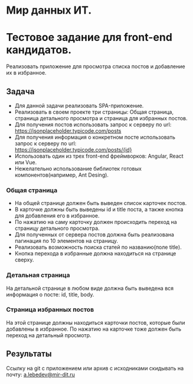 # Мир данных ИТ.
# Тестовое задание для front-end кандидатов. 
Реализовать приложение для просмотра списка постов и добавление их в избранное.

## Задача
* Для данной задачи реализовать SPA-приложение.
* Реализовать в своем проекте три страницы: Общая страница, страница детального просмотра и страница для избранных постов.
* Для получения постов использовать запрос к серверу по url: https://jsonplaceholder.typicode.com/posts
* Для получения информация о конкретном посте использовать запрос к серверу по url: https://jsonplaceholder.typicode.com/posts/{id}
* Использовать один из трех front-end фреймворков: Angular, React или Vue.
* Нежелательно использование библиотек готовых компонентов(например, Ant Desing).

### Общая страница
 - На общей странице должен быть выведен список карточек постов.
 - В карточке должны быть выведены id и title поста, а также кнопка для добавления его в избранное.
 - По нажатию на саму карточку должен происходить переход на страницу детального просмотра.
 - Для полученных от сервера постов должна быть реализована пагинация по 10 элементов на страницу.
 - Реализовать возможность поиска статей по названию(поле title).
 - Кнопка перехода в избранные должна находиться на странице сверху.

### Детальная страница
На детальной странице в любом виде должна быть выведена вся информация о посте: id, title, body.

### Страница избранных постов
На этой странице должны находиться карточки постов, которые были добавлены в избранное. По нажатию на карточке тоже должен быть переход на детальный просмотр.

## Результаты
Ссылку на git c приложением или архив с исходниками скидывать на почту: a.lebedev@mir-dit.ru
